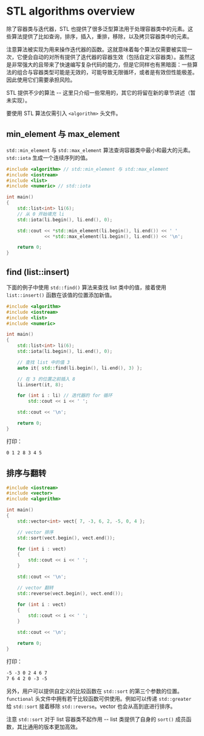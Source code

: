 # STL algorithms overview

除了容器类与迭代器，STL 也提供了很多泛型算法用于处理容器类中的元素。这些算法提供了比如查询，排序，插入，重排，移除，以及拷贝容器类中的元素。

注意算法被实现为用来操作迭代器的函数。这就意味着每个算法仅需要被实现一次，它便会自动的对所有提供了迭代器的容器生效（包括自定义容器类）。虽然这是非常强大的且带来了快速编写复杂代码的能力，但是它同样也有黑暗面：一些算法的组合与容器类型可能是无效的，可能导致无限循环，或者是有效但性能极差。因此使用它们需要承担风险。

STL 提供不少的算法 -- 这里只介绍一些常用的，其它的将留在新的章节讲述（暂未实现）。

要使用 STL 算法仅需引入 `<algorithm>` 头文件。

## min_element 与 max_element

`std::min_element` 与 `std::max_element` 算法查询容器类中最小和最大的元素。`std::iota` 生成一个连续序列的值。

```cpp
#include <algorithm> // std::min_element 与 std::max_element
#include <iostream>
#include <list>
#include <numeric> // std::iota

int main()
{
    std::list<int> li(6);
    // 从 0 开始填充 li
    std::iota(li.begin(), li.end(), 0);

    std::cout << *std::min_element(li.begin(), li.end()) << ' '
              << *std::max_element(li.begin(), li.end()) << '\n';

    return 0;
}
```

## find (list::insert)

下面的例子中使用 `std::find()` 算法来查找 list 类中的值，接着使用 `list::insert()` 函数在该值的位置添加新值。

```cpp
#include <algorithm>
#include <iostream>
#include <list>
#include <numeric>

int main()
{
    std::list<int> li(6);
    std::iota(li.begin(), li.end(), 0);

    // 查找 list 中的值 3
    auto it{ std::find(li.begin(), li.end(), 3) };

    // 在 3 的位置之前插入 8
    li.insert(it, 8);

    for (int i : li) // 迭代器的 for 循环
        std::cout << i << ' ';

    std::cout << '\n';

    return 0;
}
```

打印：

```txt
0 1 2 8 3 4 5
```

## 排序与翻转

```cpp
#include <iostream>
#include <vector>
#include <algorithm>

int main()
{
    std::vector<int> vect{ 7, -3, 6, 2, -5, 0, 4 };

    // vector 排序
    std::sort(vect.begin(), vect.end());

    for (int i : vect)
    {
        std::cout << i << ' ';
    }

    std::cout << '\n';

    // vector 翻转
    std::reverse(vect.begin(), vect.end());

    for (int i : vect)
    {
        std::cout << i << ' ';
    }

    std::cout << '\n';

    return 0;
}
```

打印：

```txt
-5 -3 0 2 4 6 7
7 6 4 2 0 -3 -5
```

另外，用户可以提供自定义的比较函数在 `std::sort` 的第三个参数的位置。`functional` 头文件中拥有若干比较函数可供使用。例如可以传递 `std::greater` 给 `std::sort` 接着移除 `std::reverse`。vector 也会从高到底进行排序。

注意 `std::sort` 对于 list 容器类不起作用 -- list 类提供了自身的 `sort()` 成员函数，其比通用的版本更加高效。

